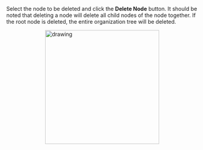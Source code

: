 Select the node to be deleted and click the **Delete Node** button. It should be noted that deleting a node will delete all child nodes of the node together. If the root node is deleted, the entire organization tree will be deleted.

<img src="~@imagesEnUs/guides/org/1618523434.png" height="300" style="display:block;margin: 0 auto;" alt="drawing"/>
